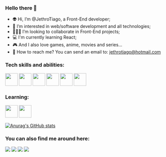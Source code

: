 ### Hello there 👋

- 👽 Hi, I’m @JethroTiago, a Front-End developer;
- 👀 I’m interested in web/software development and all technologies;
- 👨🏻‍💻 I’m looking to collaborate in Front-End projects;
- 💻 I'm currently learning React;
- 🎮 And I also love games, anime, movies and series...
- 📧 How to reach me? You can send an email to: jethrotiago@hotmail.com

### Tech skills and abilities:

<img src="https://cdn.jsdelivr.net/gh/devicons/devicon/icons/html5/html5-original-wordmark.svg" width="40" height="40"/> <img src="https://cdn.jsdelivr.net/gh/devicons/devicon/icons/css3/css3-original-wordmark.svg" width="40" height="40"/> <img src="https://cdn.jsdelivr.net/gh/devicons/devicon/icons/javascript/javascript-original.svg" width="40" height="40"/>  <img src="https://cdn.jsdelivr.net/gh/devicons/devicon/icons/sass/sass-original.svg" width="40" height="40"/>  <img src="https://cdn.jsdelivr.net/gh/devicons/devicon/icons/bootstrap/bootstrap-original-wordmark.svg" width="40" height="40"/>  <img src="https://cdn.jsdelivr.net/gh/devicons/devicon/icons/git/git-original-wordmark.svg" width="40" height="40"/>
          

### Learning:

<img src="https://cdn.jsdelivr.net/gh/devicons/devicon/icons/react/react-original-wordmark.svg" width="40" height="40"/> <img src="https://cdn.jsdelivr.net/gh/devicons/devicon/icons/typescript/typescript-original.svg" width="40" height="40"/>

[![Anurag's GitHub stats](https://github-readme-stats.vercel.app/api?username=JethroTiago)](https://github.com/anuraghazra/github-readme-stats)
          
### You can also find me around here:

<div>
<a href="https://www.linkedin.com/in/jethrotiago/" target="_blank"><img src="https://img.shields.io/badge/-LinkedIn-%230077B5?style=for-the-badge&logo=linkedin&logoColor=white" target="_blank"></a> 
<a href="https://www.youtube.com/c/BEIRADAAVENTURA" target="_blank"><img src="https://img.shields.io/badge/YouTube-FF0000?style=for-the-badge&logo=youtube&logoColor=white" target="_blank"></a>
<a href="https://instagram.com/jethrotiago" target="_blank"><img src="https://img.shields.io/badge/-Instagram-%23E4405F?style=for-the-badge&logo=instagram&logoColor=white" target="_blank"></a>
<a href = "mailto:geogackt@gmail.com"><img src="https://img.shields.io/badge/Gmail-D14836?style=for-the-badge&logo=gmail&logoColor=white" target="_blank"></a>  
</div>

<!---
JethroTiago/JethroTiago is a ✨ special ✨ repository because its `README.md` (this file) appears on your GitHub profile.
You can click the Preview link to take a look at your changes.
--->
